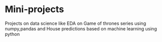 # Mini-projects
Projects on data science like EDA on Game of thrones series using numpy,pandas and House predictions based on machine learning using python
 
